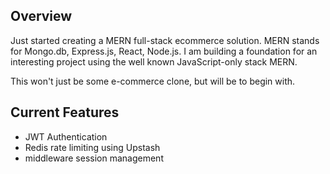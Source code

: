 ## Overview

Just started creating a MERN full-stack ecommerce solution. MERN stands for Mongo.db, Express.js, React, Node.js. I am building a foundation for an interesting project using the well known JavaScript-only stack MERN.

This won't just be some e-commerce clone, but will be to begin with.

## Current Features

* JWT Authentication
* Redis rate limiting using Upstash
* middleware session management
